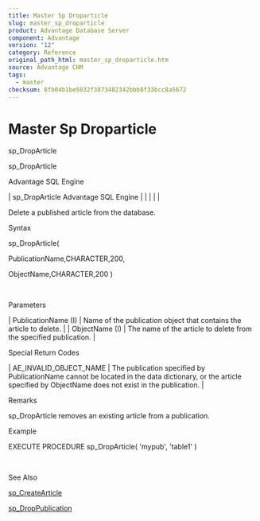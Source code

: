 ```yaml
---
title: Master Sp Droparticle
slug: master_sp_droparticle
product: Advantage Database Server
component: Advantage
version: "12"
category: Reference
original_path_html: master_sp_droparticle.htm
source: Advantage CHM
tags:
  - master
checksum: 8fb04b1be5032f3873482342bbb8f33bcc8a5672
---
```


# Master Sp Droparticle

sp\_DropArticle

sp\_DropArticle

Advantage SQL Engine

| sp\_DropArticle  Advantage SQL Engine |  |  |  |  |

Delete a published article from the database.

Syntax

sp\_DropArticle(

PublicationName,CHARACTER,200,

ObjectName,CHARACTER,200 )

 

Parameters

| PublicationName (I) | Name of the publication object that contains the article to delete. |
| ObjectName (I) | The name of the article to delete from the specified publication. |

Special Return Codes

| AE\_INVALID\_OBJECT\_NAME | The publication specified by PublicationName cannot be located in the data dictionary, or the article specified by ObjectName does not exist in the publication. |

Remarks

sp\_DropArticle removes an existing article from a publication.

Example

EXECUTE PROCEDURE sp\_DropArticle( 'mypub', 'table1' )

 

See Also

[sp\_CreateArticle](master_sp_createarticle.md)

[sp\_DropPublication](master_sp_droppublication.md)
